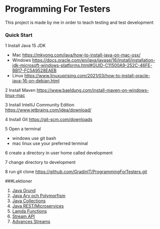 # Programming For Testers

This project is made by me in order to teach testing and test development

### Quick Start 

1 Install Java 15 JDK 
    
* Mac https://mkyong.com/java/how-to-install-java-on-mac-osx/
* Windows https://docs.oracle.com/en/java/javase/16/install/installation-jdk-microsoft-windows-platforms.html#GUID-C11500A9-252C-46FE-BB17-FC5A9528EAEB
* Linux https://www.linuxuprising.com/2021/03/how-to-install-oracle-java-16-on-debian.html

2 Install Maven https://www.baeldung.com/install-maven-on-windows-linux-mac

3 Install IntelliJ Community Edition https://www.jetbrains.com/idea/download/

4 Install Git https://git-scm.com/downloads

5 Open a terminal 
  * windows use git bash 
  * mac linux use your preferred terminal 

6 create a directory in user home called development

7 change directory to development

8 run git clone https://github.com/GradinIT/ProgrammingForTesters.git
     


###Lektioner

1. [Java Grund](https://toggleon.wordpress.com/2010/05/12/grundlaggande-objektorientering-i-java-inledning-och-syntax/)
2. [Java Arv och Polymorfism](https://www.it.uu.se/edu/course/homepage/oopjava/st07/handout/f03-class.html)
3. [Java Collections](https://www.w3resource.com/java-tutorial/java-collections.php)
4. [Java REST/Microservices](https://www.youtube.com/watch?v=vtPkZShrvXQ)
5. [Lamda Functions](https://www.oracle.com/webfolder/technetwork/tutorials/moocjdk8/documents/week1/lesson-1-1.pdf)
6. [Stream API](https://www.oracle.com/webfolder/technetwork/tutorials/moocjdk8/documents/week2/lesson-2-1.pdf)
7. [Advances Streams ](https://www.oracle.com/webfolder/technetwork/tutorials/moocjdk8/documents/week3/lesson-3-1.pdf)
